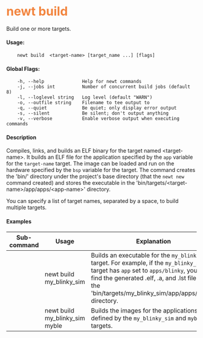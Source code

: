 ## <font color="#F2853F" style="font-size:24pt">newt build </font>

Build one or more targets. 

#### Usage: 

```no-highlight
    newt build  <target-name> [target_name ...] [flags] 
```

#### Global Flags:
```no-highlight
    -h, --help              Help for newt commands
    -j, --jobs int          Number of concurrent build jobs (default 8)
    -l, --loglevel string   Log level (default "WARN")
    -o, --outfile string    Filename to tee output to
    -q, --quiet             Be quiet; only display error output
    -s, --silent            Be silent; don't output anything
    -v, --verbose           Enable verbose output when executing commands
```

#### Description
Compiles, links, and builds an ELF binary for the target named &lt;target-name&gt;.  It builds an ELF file for the application specified by the `app` variable for the `target-name` target. The image can be loaded and run on the hardware specified by the `bsp` variable for the target. The command creates the 'bin/' directory under the project's base directory (that the `newt new` command created) and stores the executable in the 'bin/targets/&lt;target-name&gt;/app/apps/&lt;app-name&gt;' directory.

You can specify a list of target names, separated by a space, to build multiple targets. 

#### Examples

 Sub-command  | Usage                  | Explanation 
-------------| -----------------------|-----------------
      | newt build <br> my_blinky_sim | Builds an executable for the `my_blinky_sim` target. For example, if the `my_blinky_sim` target has `app` set to `apps/blinky`, you will find the generated .elf, .a, and .lst files in the 'bin/targets/my_blinky_sim/app/apps/blinky' directory. 
      |  newt build <br> my_blinky_sim myble | Builds the images for the applications defined by the `my_blinky_sim` and `myble` targets.
